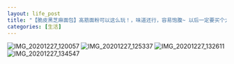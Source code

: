 ```yaml
---
layout: life_post
title: "【脆皮黑芝麻面包】高筋面粉可以这么玩！，味道还行，容易饱腹~ 以后一定要买个大烤箱..."
categories: [生活]
---
```


![IMG_20201227_120057](https://cdn.jsdelivr.net/gh/petterobam/picture-bucket@main/vs-code/upload/imgs/IMG_20201227_120057.jpg)
![IMG_20201227_125337](https://cdn.jsdelivr.net/gh/petterobam/picture-bucket@main/vs-code/upload/imgs/IMG_20201227_125337.jpg)
![IMG_20201227_132611](https://cdn.jsdelivr.net/gh/petterobam/picture-bucket@main/vs-code/upload/imgs/IMG_20201227_132611.jpg)
![IMG_20201227_134547](https://cdn.jsdelivr.net/gh/petterobam/picture-bucket@main/vs-code/upload/imgs/IMG_20201227_134547.jpg)